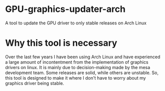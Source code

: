 # GPU-graphics-updater-arch
A tool to update the GPU driver to only stable releases on Arch Linux

# Why this tool is necessary
Over the last few years I have been using Arch Linux and have experienced a large amount of incontentment from the 
implementation of graphics drivers on linux. It is mainly due to decision-making made by the mesa development team. 
Some releases are solid, while others are unstable. So, this tool is designed to make it where I don't have to worry about my graphics driver being stable.

